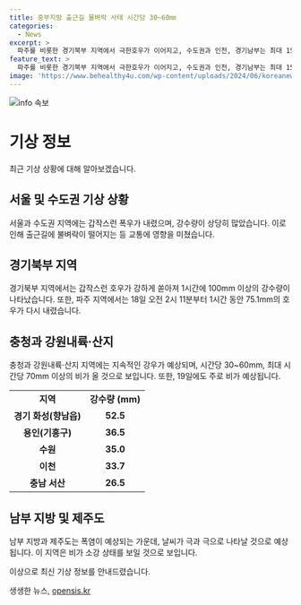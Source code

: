 ```yaml
---
title: 중부지방 출근길 물벼락 사태 시간당 30~60㎜
categories:
  - News
excerpt: >
  파주를 비롯한 경기북부 지역에서 극한호우가 이어지고, 수도권과 인천, 경기남부는 최대 150㎜의 강한 비가 예상된다. 반면, 제주와 전남 등의 남부지역은 폭염에 시달리고 있다. 이번 장마는 중부와 남부지방에서 큰 폭의 비가 예상되며, 남부지역은 소강상태로 지속될 것으로 전망된다. 또한, 강풍특보가 내려진 중부서해안을 중심으로 전국적으로 강풍이 예상되고, 남부지방과 제주에서는 무더위가 이어질 전망이다.
feature_text: >
  파주를 비롯한 경기북부 지역에서 극한호우가 이어지고, 수도권과 인천, 경기남부는 최대 150㎜의 강한 비가 예상된다. 반면, 제주와 전남 등의 남부지역은 폭염에 시달리고 있다. 이번 장마는 중부와 남부지방에서 큰 폭의 비가 예상되며, 남부지역은 소강상태로 지속될 것으로 전망된다. 또한, 강풍특보가 내려진 중부서해안을 중심으로 전국적으로 강풍이 예상되고, 남부지방과 제주에서는 무더위가 이어질 전망이다.
image: 'https://www.behealthy4u.com/wp-content/uploads/2024/06/koreanews.jpg'
---
```


<p><img src="https://www.behealthy4u.com/wp-content/uploads/2024/06/koreanews.jpg" alt="info 속보" /></p>

<h1 data-ke-size="size26"><b>기상 정보</b></h1>

<p data-ke-size="size16">최근 기상 상황에 대해 알아보겠습니다. </p>

<h2 data-ke-size="size26">서울 및 수도권 기상 상황</h2>

<p data-ke-size="size16">서울과 수도권 지역에는 갑작스런 폭우가 내렸으며, 강수량이 상당히 많았습니다. 이로 인해 출근길에 불벼락이 떨어지는 등 교통에 영향을 미쳤습니다.</p>

<h2 data-ke-size="size26">경기북부 지역</h2>

<p data-ke-size="size16">경기북부 지역에서는 갑작스런 호우가 강하게 쏟아져 1시간에 100mm 이상의 강수량이 나타났습니다. 또한, 파주 지역에서는 18일 오전 2시 11분부터 1시간 동안 75.1mm의 호우가 다시 내렸습니다.</p>

<h2 data-ke-size="size26">충청과 강원내륙·산지</h2>

<p data-ke-size="size16">충청과 강원내륙·산지 지역에는 지속적인 강우가 예상되며, 시간당 30~60mm, 최대 시간당 70mm 이상의 비가 올 것으로 보입니다. 또한, 19일에도 주로 비가 예상됩니다.</p>

<table>
    <tbody>
        <tr>
            <td style="text-align: center; height: 17px;"><b>지역</b></td>
            <td style="text-align: center; height: 17px;"><b>강수량 (mm)</b></td>
        </tr>
        <tr>
            <td style="text-align: center; height: 17px;"><b>경기 화성(향남읍)</b></td>
            <td style="text-align: center; height: 17px;"><b>52.5</b></td>
        </tr>
        <tr>
            <td style="text-align: center; height: 17px;"><b>용인(기흥구)</b></td>
            <td style="text-align: center; height: 17px;"><b>36.5</b></td>
        </tr>
        <tr>
            <td style="text-align: center; height: 17px;"><b>수원</b></td>
            <td style="text-align: center; height: 17px;"><b>35.0</b></td>
        </tr>
        <tr>
            <td style="text-align: center; height: 17px;"><b>이천</b></td>
            <td style="text-align: center; height: 17px;"><b>33.7</b></td>
        </tr>
        <tr>
            <td style="text-align: center; height: 17px;"><b>충남 서산</b></td>
            <td style="text-align: center; height: 17px;"><b>26.5</b></td>
        </tr>
    </tbody>
</table>

<h2 data-ke-size="size26">남부 지방 및 제주도</h2>

<p data-ke-size="size16">남부 지방과 제주도는 폭염이 예상되는 가운데, 날씨가 극과 극으로 나타날 것으로 예상됩니다. 이 지역은 비가 소강 상태를 보일 것으로 보입니다.</p>

<p data-ke-size="size16">이상으로 최신 기상 정보를 안내드렸습니다. </p>
생생한 뉴스, <a href="https://opensis.kr" rel="dofollow">opensis.kr</a>


